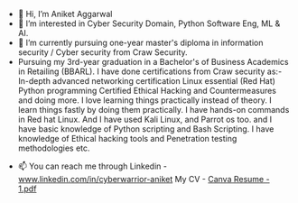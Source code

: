 - 👋 Hi, I’m Aniket Aggarwal
- 👀 I’m interested in Cyber Security Domain, Python Software Eng, ML & AI.
- 🌱 I’m currently pursuing one-year master's diploma in information security / Cyber security from Craw Security.
- Pursuing my 3rd-year graduation in a Bachelor's of Business Academics in Retailing (BBARL).
I have done certifications from Craw security as:-
In-depth advanced networking certification
Linux essential (Red Hat)
Python programming
Certified Ethical Hacking and Countermeasures and doing more.
I love learning things practically instead of theory. I learn things fastly by doing them practically.
I have hands-on commands in Red hat Linux. And I have used Kali Linux, and Parrot os too. and I have basic knowledge of Python scripting and Bash Scripting.
I have knowledge of Ethical hacking tools and Penetration testing methodologies etc.
<!--- - 💞️ I’m looking to collaborate on ... --->
- 📫 You can reach me through Linkedin - www.linkedin.com/in/cyberwarrior-aniket
My CV - [Canva Resume - 1.pdf](https://github.com/CYB3R-ANIKET/CYB3R-ANIKET/files/9847205/Canva.Resume.-.1.pdf)


<!---
CYB3R-ANIKET/CYB3R-ANIKET is a ✨ special ✨ repository because its `README.md` (this file) appears on your GitHub profile.
You can click the Preview link to take a look at your changes.
--->
